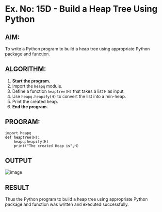 # Ex. No: 15D - Build a Heap Tree Using Python

## AIM:
To write a Python program to build a heap tree using appropriate Python package and function.

## ALGORITHM:

1. **Start the program.**
2. Import the `heapq` module.
3. Define a function `heaptree(H)` that takes a list `H` as input.
4. Use `heapq.heapify(H)` to convert the list into a min-heap.
5. Print the created heap.
6. **End the program.**

## PROGRAM:

```
import heapq
def heaptree(H):
    heapq.heapify(H)
    print("The created Heap is",H)
```

## OUTPUT

![image](https://github.com/user-attachments/assets/2837c6e0-adf9-474c-99de-c218e7756170)


## RESULT
Thus the Python program to build a heap tree using appropriate Python package and function was written and executed successfully.
